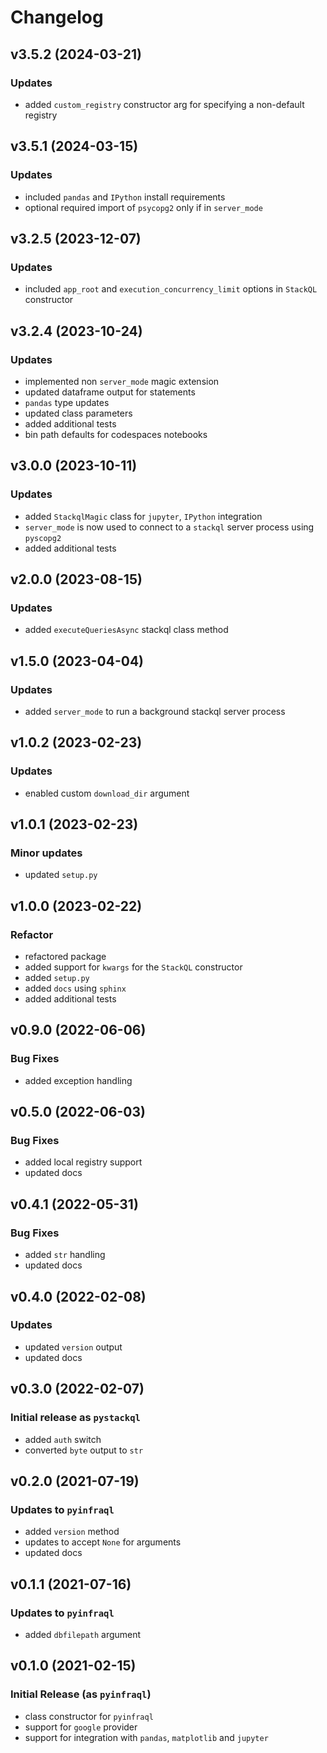 # Changelog

## v3.5.2 (2024-03-21)

### Updates

 * added `custom_registry` constructor arg for specifying a non-default registry

## v3.5.1 (2024-03-15)

### Updates

 * included `pandas` and `IPython` install requirements
 * optional required import of `psycopg2` only if in `server_mode`

## v3.2.5 (2023-12-07)

### Updates

 * included `app_root` and `execution_concurrency_limit` options in `StackQL` constructor

## v3.2.4 (2023-10-24)

### Updates

 * implemented non `server_mode` magic extension
 * updated dataframe output for statements
 * `pandas` type updates
 * updated class parameters
 * added additional tests
 * bin path defaults for codespaces notebooks

## v3.0.0 (2023-10-11)

### Updates

 * added `StackqlMagic` class for `jupyter`, `IPython` integration
 * `server_mode` is now used to connect to a `stackql` server process using `pyscopg2`
 * added additional tests

## v2.0.0 (2023-08-15)

### Updates

 * added `executeQueriesAsync` stackql class method

## v1.5.0 (2023-04-04)

### Updates

 * added `server_mode` to run a background stackql server process

## v1.0.2 (2023-02-23)

### Updates

 * enabled custom `download_dir` argument

## v1.0.1 (2023-02-23)

### Minor updates

 * updated `setup.py`

## v1.0.0 (2023-02-22)

### Refactor

 * refactored package
 * added support for `kwargs` for the `StackQL` constructor
 * added `setup.py`
 * added `docs` using `sphinx`
 * added additional tests

## v0.9.0 (2022-06-06)

### Bug Fixes

 * added exception handling

## v0.5.0 (2022-06-03)

### Bug Fixes

 * added local registry support
 * updated docs

## v0.4.1 (2022-05-31)

### Bug Fixes

 * added `str` handling
 * updated docs

## v0.4.0 (2022-02-08)

### Updates

 * updated `version` output
 * updated docs

## v0.3.0 (2022-02-07)

### Initial release as `pystackql`

 * added `auth` switch
 * converted `byte` output to `str`

## v0.2.0 (2021-07-19)

### Updates to `pyinfraql`

 * added `version` method
 * updates to accept `None` for arguments
 * updated docs

## v0.1.1 (2021-07-16)

### Updates to `pyinfraql`

 * added `dbfilepath` argument

## v0.1.0 (2021-02-15)

### Initial Release (as `pyinfraql`)

 * class constructor for `pyinfraql`
 * support for `google` provider
 * support for integration with `pandas`, `matplotlib` and `jupyter`